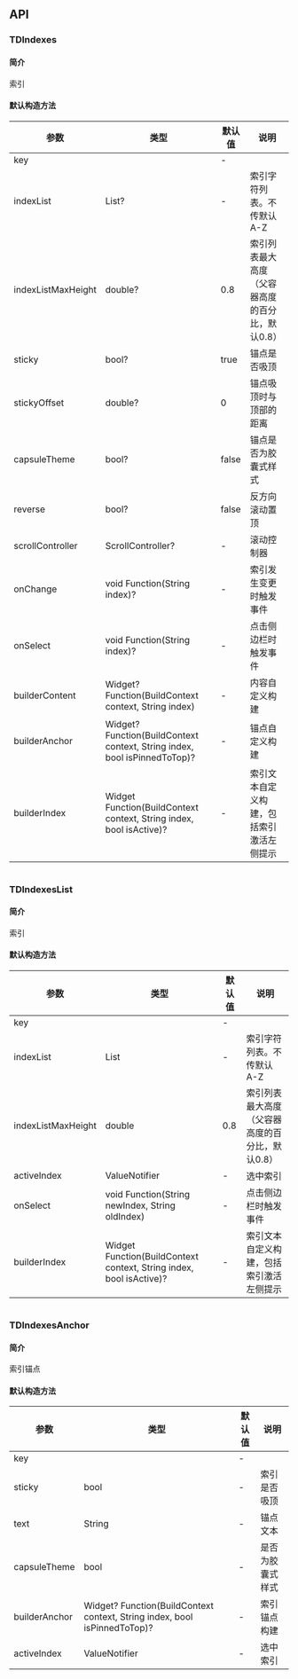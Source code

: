 ## API
### TDIndexes
#### 简介
索引
#### 默认构造方法

| 参数 | 类型 | 默认值 | 说明 |
| --- | --- | --- | --- |
| key |  | - |  |
| indexList | List<String>? | - | 索引字符列表。不传默认 A-Z |
| indexListMaxHeight | double? | 0.8 | 索引列表最大高度（父容器高度的百分比，默认0.8） |
| sticky | bool? | true | 锚点是否吸顶 |
| stickyOffset | double? | 0 | 锚点吸顶时与顶部的距离 |
| capsuleTheme | bool? | false | 锚点是否为胶囊式样式 |
| reverse | bool? | false | 反方向滚动置顶 |
| scrollController | ScrollController? | - | 滚动控制器 |
| onChange | void Function(String index)? | - | 索引发生变更时触发事件 |
| onSelect | void Function(String index)? | - | 点击侧边栏时触发事件 |
| builderContent | Widget? Function(BuildContext context, String index) | - | 内容自定义构建 |
| builderAnchor | Widget? Function(BuildContext context, String index, bool isPinnedToTop)? | - | 锚点自定义构建 |
| builderIndex | Widget Function(BuildContext context, String index, bool isActive)? | - | 索引文本自定义构建，包括索引激活左侧提示 |

```
```
 ### TDIndexesList
#### 简介
索引
#### 默认构造方法

| 参数 | 类型 | 默认值 | 说明 |
| --- | --- | --- | --- |
| key |  | - |  |
| indexList | List<String> | - | 索引字符列表。不传默认 A-Z |
| indexListMaxHeight | double | 0.8 | 索引列表最大高度（父容器高度的百分比，默认0.8） |
| activeIndex | ValueNotifier<String> | - | 选中索引 |
| onSelect | void Function(String newIndex, String oldIndex) | - | 点击侧边栏时触发事件 |
| builderIndex | Widget Function(BuildContext context, String index, bool isActive)? | - | 索引文本自定义构建，包括索引激活左侧提示 |

```
```
 ### TDIndexesAnchor
#### 简介
索引锚点
#### 默认构造方法

| 参数 | 类型 | 默认值 | 说明 |
| --- | --- | --- | --- |
| key |  | - |  |
| sticky | bool | - | 索引是否吸顶 |
| text | String | - | 锚点文本 |
| capsuleTheme | bool | - | 是否为胶囊式样式 |
| builderAnchor | Widget? Function(BuildContext context, String index, bool isPinnedToTop)? | - | 索引锚点构建 |
| activeIndex | ValueNotifier<String> | - | 选中索引 |
